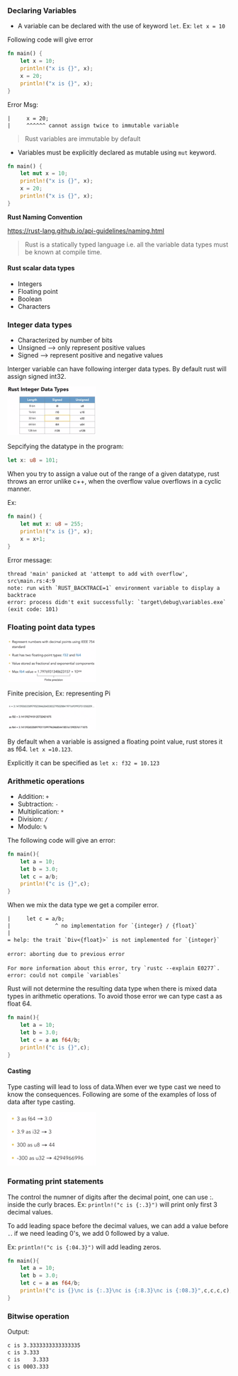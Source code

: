 ### Declaring Variables

- A variable can be declared with the use of keyword `let`. 
Ex: `let x = 10`

Following code will give error 

```rs
fn main() {
    let x = 10;
    println!("x is {}", x);
    x = 20;
    println!("x is {}", x);
}
```

Error Msg: 
```
|     x = 20;
|     ^^^^^^ cannot assign twice to immutable variable
```
> Rust variables are immutable by default

- Variables must be explicitly declared as mutable using `mut` keyword. 

```rs
fn main() {
    let mut x = 10;
    println!("x is {}", x);
    x = 20;
    println!("x is {}", x);
}
```
**Rust Naming Convention**

https://rust-lang.github.io/api-guidelines/naming.html

> Rust is a statically typed language i.e. all the variable data types must be known at compile time.

#### Rust scalar data types

- Integers
- Floating point
- Boolean
- Characters

### Integer data types

- Characterized by number of bits
- Unsigned --> only represent positive values
- Signed --> represent positive and negative values

Interger variable can have following interger data types. By default rust will assign signed int32.

<img src="images/1.png" length=100 width=200>

Sepcifying the datatype in the program:
```rs
let x: u8 = 101;
```

When you try to assign a value out of the range of a given datatype, rust throws an error unlike c++, when the overflow value overflows in a cyclic manner.

Ex: 

```rs
fn main() {
    let mut x: u8 = 255;
    println!("x is {}", x);
    x = x+1; 
}
```

Error message: 
```
thread 'main' panicked at 'attempt to add with overflow', src\main.rs:4:9
note: run with `RUST_BACKTRACE=1` environment variable to display a backtrace
error: process didn't exit successfully: `target\debug\variables.exe` (exit code: 101)
```

### Floating point data types

<img src="images/2.png" length=100 width=200>

Finite precision, Ex: representing Pi

<img src="images/3.png" length=100 width=200>

By default when a variable is assigned a floating point value, rust stores it as f64. `let x =10.123`.

Explicitly it can be specified as `let x: f32 = 10.123`

### Arithmetic operations
- Addition: `+`
- Subtraction: `-`
- Multiplication: `*`
- Division: `/`
- Modulo: `%`

The following code will give an error:

```rs
fn main(){
    let a = 10;
    let b = 3.0;
    let c = a/b;
    println!("c is {}",c);
}
```

When we mix the data type we get a compiler error.

```
|     let c = a/b;
|              ^ no implementation for `{integer} / {float}`
|
= help: the trait `Div<{float}>` is not implemented for `{integer}`

error: aborting due to previous error

For more information about this error, try `rustc --explain E0277`.
error: could not compile `variables`
```

Rust will not determine the resulting data type when there is mixed data types in arithmetic operations. To avoid those error we can type cast a as float 64.

```rs
fn main(){
    let a = 10;
    let b = 3.0;
    let c = a as f64/b;
    println!("c is {}",c);
}
```
#### Casting

Type casting will lead to loss of data.When ever we type cast we need to know the consequences. Following are some of the examples of loss of data after type casting.

<img src='images/4.png' length=100 width=200>

### Formating print statements

The control the numner of digits after the decimal point, one can use :. inside the curly braces.
Ex: `println!("c is {:.3}")` will print only first 3 decimal values.

To add leading space before the decimal values, we can add a value before `.`. if we need leading 0's, we add 0 followed by a value.

Ex:  `println!("c is {:04.3}")` will add leading zeros.

```rs
fn main(){
    let a = 10;
    let b = 3.0;
    let c = a as f64/b;
    println!("c is {}\nc is {:.3}\nc is {:8.3}\nc is {:08.3}",c,c,c,c);
}
```

### Bitwise operation



Output:
```
c is 3.3333333333333335
c is 3.333
c is    3.333
c is 0003.333
```